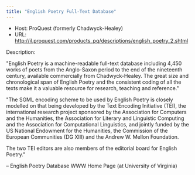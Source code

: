 ```yaml
---
title: "English Poetry Full-Text Database"
---
```









* Host: ProQuest (formerly Chadwyck-Healey)
* URL: <http://il.proquest.com/products_pq/descriptions/english_poetry_2.shtml>



Description:


"English Poetry is a machine-readable full-text database including 4,450 works of
 poets from the Anglo-Saxon period to the end of the nineteenth century, available
 commercially from Chadwyck-Healey. The great size and chronological span of English
 Poetry and the consistent coding of all the texts make it a valuable resource for
 research, teaching and reference."


"The SGML encoding scheme to be used by English Poetry is closely modelled on that
 being developed by the Text Encoding Initiative (TEI), the international research
 project sponsored by the Association for Computers and the Humanities, the Association
 for Literary and Linguistic Computing and the Association for Computational Linguistics,
 and jointly funded by the US National Endowment for the Humanities, the Commission
 of the European Communities (DG XIII) and the Andrew W. Mellon Foundation.


The two TEI editors are also members of the editorial board for English Poetry."


– English Poetry Database WWW Home Page (at University of Virginia)




